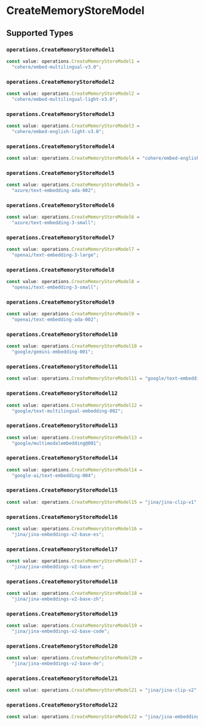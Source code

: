 # CreateMemoryStoreModel


## Supported Types

### `operations.CreateMemoryStoreModel1`

```typescript
const value: operations.CreateMemoryStoreModel1 =
  "cohere/embed-multilingual-v3.0";
```

### `operations.CreateMemoryStoreModel2`

```typescript
const value: operations.CreateMemoryStoreModel2 =
  "cohere/embed-multilingual-light-v3.0";
```

### `operations.CreateMemoryStoreModel3`

```typescript
const value: operations.CreateMemoryStoreModel3 =
  "cohere/embed-english-light-v3.0";
```

### `operations.CreateMemoryStoreModel4`

```typescript
const value: operations.CreateMemoryStoreModel4 = "cohere/embed-english-v3.0";
```

### `operations.CreateMemoryStoreModel5`

```typescript
const value: operations.CreateMemoryStoreModel5 =
  "azure/text-embedding-ada-002";
```

### `operations.CreateMemoryStoreModel6`

```typescript
const value: operations.CreateMemoryStoreModel6 =
  "azure/text-embedding-3-small";
```

### `operations.CreateMemoryStoreModel7`

```typescript
const value: operations.CreateMemoryStoreModel7 =
  "openai/text-embedding-3-large";
```

### `operations.CreateMemoryStoreModel8`

```typescript
const value: operations.CreateMemoryStoreModel8 =
  "openai/text-embedding-3-small";
```

### `operations.CreateMemoryStoreModel9`

```typescript
const value: operations.CreateMemoryStoreModel9 =
  "openai/text-embedding-ada-002";
```

### `operations.CreateMemoryStoreModel10`

```typescript
const value: operations.CreateMemoryStoreModel10 =
  "google/gemini-embedding-001";
```

### `operations.CreateMemoryStoreModel11`

```typescript
const value: operations.CreateMemoryStoreModel11 = "google/text-embedding-005";
```

### `operations.CreateMemoryStoreModel12`

```typescript
const value: operations.CreateMemoryStoreModel12 =
  "google/text-multilingual-embedding-002";
```

### `operations.CreateMemoryStoreModel13`

```typescript
const value: operations.CreateMemoryStoreModel13 =
  "google/multimodalembedding@001";
```

### `operations.CreateMemoryStoreModel14`

```typescript
const value: operations.CreateMemoryStoreModel14 =
  "google-ai/text-embedding-004";
```

### `operations.CreateMemoryStoreModel15`

```typescript
const value: operations.CreateMemoryStoreModel15 = "jina/jina-clip-v1";
```

### `operations.CreateMemoryStoreModel16`

```typescript
const value: operations.CreateMemoryStoreModel16 =
  "jina/jina-embeddings-v2-base-es";
```

### `operations.CreateMemoryStoreModel17`

```typescript
const value: operations.CreateMemoryStoreModel17 =
  "jina/jina-embeddings-v2-base-en";
```

### `operations.CreateMemoryStoreModel18`

```typescript
const value: operations.CreateMemoryStoreModel18 =
  "jina/jina-embeddings-v2-base-zh";
```

### `operations.CreateMemoryStoreModel19`

```typescript
const value: operations.CreateMemoryStoreModel19 =
  "jina/jina-embeddings-v2-base-code";
```

### `operations.CreateMemoryStoreModel20`

```typescript
const value: operations.CreateMemoryStoreModel20 =
  "jina/jina-embeddings-v2-base-de";
```

### `operations.CreateMemoryStoreModel21`

```typescript
const value: operations.CreateMemoryStoreModel21 = "jina/jina-clip-v2";
```

### `operations.CreateMemoryStoreModel22`

```typescript
const value: operations.CreateMemoryStoreModel22 = "jina/jina-embeddings-v3";
```

